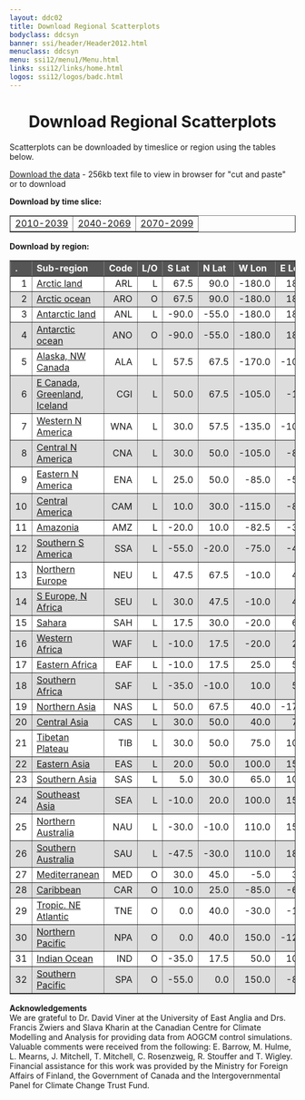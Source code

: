 ```yaml
---
layout: ddc02
title: Download Regional Scatterplots
bodyclass: ddcsyn
banner: ssi/header/Header2012.html
menuclass: ddcsyn
menu: ssi12/menu1/Menu.html
links: ssi12/links/home.html
logos: ssi12/logos/badc.html
---
```

 <div id="pagetitle">
 <h1 align="center">Download Regional Scatterplots</h1>
 </div>
 <!-- End of Page Title Block -->
 
 
 <p>Scatterplots can be downloaded by timeslice or region using the tables below.</p>
 
 <p><a href="/data/scatter_plots/plotpoints3.txt">Download the data</a> - 256kb text file to view in browser for
 &quot;cut and paste&quot; or to download</p>
 
 <p><b>Download by time slice:</b></p>
 
 <table width="75%" align="center" border="1" cellspacing="0" cellpadding="2">
 <tr>
 <td align="center"><a href="scatter_2020_galleries/index.html">2010-2039</a>
 </td>
 <td align="center"><a href="scatter_2050_galleries/index.html">2040-2069</a>
 </td>
 <td align="center"><a href="scatter_2080_galleries/index.html">2070-2099</a>
 </td>
 </tr>
 </table>
 
 <p><b>Download by region:</b></p>
 <table width="75%" align="center" border="1" cellspacing="0" cellpadding="2">
 <tr>
 <td bgcolor="#555555"><b><font color="white">.</font></b></td>
 <td bgcolor="#555555"><b><font color="white">Sub-region</font></b></td>
 <td bgcolor="#555555"><b><font color="white">Code</font></b></td>
 <td bgcolor="#555555"><b><font color="white">L/O</font></b></td>
 <td bgcolor="#555555"><b><font color="white">S Lat</font></b></td>
 <td bgcolor="#555555"><b><font color="white">N Lat</font></b></td>
 <td bgcolor="#555555"><b><font color="white">W Lon</font></b></td>
 <td bgcolor="#555555"><b><font color="white">E Lon</font></b></td>
 </tr>
 <tr>
 <td bgcolor="white">
 <div align="right">
 1</div>
 </td>
 <td bgcolor="white"><a href="regional_galleries/region_plots1/index.html">Arctic land</a></td>
 <td bgcolor="white">
 <div align="right">
 ARL</div>
 </td>
 <td bgcolor="white">
 <div align="right">
 L</div>
 </td>
 <td bgcolor="white">
 <div align="right">
 67.5</div>
 </td>
 <td bgcolor="white">
 <div align="right">
 90.0</div>
 </td>
 <td bgcolor="white">
 <div align="right">
 -180.0</div>
 </td>
 <td bgcolor="white">
 <div align="right">
 180.0</div>
 </td>
 </tr>
 <tr>
 <td bgcolor="#dddddd">
 <div align="right">
 2</div>
 </td>
 <td bgcolor="#dddddd"><a href="regional_galleries/region_plots2/index.html">Arctic ocean</a></td>
 <td bgcolor="#dddddd">
 <div align="right">
 ARO</div>
 </td>
 <td bgcolor="#dddddd">
 <div align="right">
 O</div>
 </td>
 <td bgcolor="#dddddd">
 <div align="right">
 67.5</div>
 </td>
 <td bgcolor="#dddddd">
 <div align="right">
 90.0</div>
 </td>
 <td bgcolor="#dddddd">
 <div align="right">
 -180.0</div>
 </td>
 <td bgcolor="#dddddd">
 <div align="right">
 180.0</div>
 </td>
 </tr>
 <tr>
 <td bgcolor="white">
 <div align="right">
 3</div>
 </td>
 <td bgcolor="white"><a href="regional_galleries/region_plots3/index.html">Antarctic land</a></td>
 <td bgcolor="white">
 <div align="right">
 ANL</div>
 </td>
 <td bgcolor="white">
 <div align="right">
 L</div>
 </td>
 <td bgcolor="white">
 <div align="right">
 -90.0</div>
 </td>
 <td bgcolor="white">
 <div align="right">
 -55.0</div>
 </td>
 <td bgcolor="white">
 <div align="right">
 -180.0</div>
 </td>
 <td bgcolor="white">
 <div align="right">
 180.0</div>
 </td>
 </tr>
 <tr>
 <td bgcolor="#dddddd">
 <div align="right">
 4</div>
 </td>
 <td bgcolor="#dddddd"><a href="regional_galleries/region_plots4/index.html">Antarctic ocean</a></td>
 <td bgcolor="#dddddd">
 <div align="right">
 ANO</div>
 </td>
 <td bgcolor="#dddddd">
 <div align="right">
 O</div>
 </td>
 <td bgcolor="#dddddd">
 <div align="right">
 -90.0</div>
 </td>
 <td bgcolor="#dddddd">
 <div align="right">
 -55.0</div>
 </td>
 <td bgcolor="#dddddd">
 <div align="right">
 -180.0</div>
 </td>
 <td bgcolor="#dddddd">
 <div align="right">
 180.0</div>
 </td>
 </tr>
 <tr>
 <td bgcolor="white">
 <div align="right">
 5</div>
 </td>
 <td bgcolor="white"><a href="regional_galleries/region_plots5/index.html">Alaska, NW Canada</a></td>
 <td bgcolor="white">
 <div align="right">
 ALA</div>
 </td>
 <td bgcolor="white">
 <div align="right">
 L</div>
 </td>
 <td bgcolor="white">
 <div align="right">
 57.5</div>
 </td>
 <td bgcolor="white">
 <div align="right">
 67.5</div>
 </td>
 <td bgcolor="white">
 <div align="right">
 -170.0</div>
 </td>
 <td bgcolor="white">
 <div align="right">
 -105.0</div>
 </td>
 </tr>
 <tr>
 <td bgcolor="#dddddd">
 <div align="right">
 6</div>
 </td>
 <td bgcolor="#dddddd"><a href="regional_galleries/region_plots6/index.html">E Canada, Greenland, Iceland</a></td>
 <td bgcolor="#dddddd">
 <div align="right">
 CGI</div>
 </td>
 <td bgcolor="#dddddd">
 <div align="right">
 L</div>
 </td>
 <td bgcolor="#dddddd">
 <div align="right">
 50.0</div>
 </td>
 <td bgcolor="#dddddd">
 <div align="right">
 67.5</div>
 </td>
 <td bgcolor="#dddddd">
 <div align="right">
 -105.0</div>
 </td>
 <td bgcolor="#dddddd">
 <div align="right">
 -10.0</div>
 </td>
 </tr>
 <tr>
 <td bgcolor="white">
 <div align="right">
 7</div>
 </td>
 <td bgcolor="white"><a href="regional_galleries/region_plots7/index.html">Western N America</a></td>
 <td bgcolor="white">
 <div align="right">
 WNA</div>
 </td>
 <td bgcolor="white">
 <div align="right">
 L</div>
 </td>
 <td bgcolor="white">
 <div align="right">
 30.0</div>
 </td>
 <td bgcolor="white">
 <div align="right">
 57.5</div>
 </td>
 <td bgcolor="white">
 <div align="right">
 -135.0</div>
 </td>
 <td bgcolor="white">
 <div align="right">
 -105.0</div>
 </td>
 </tr>
 <tr>
 <td bgcolor="#dddddd">
 <div align="right">
 8</div>
 </td>
 <td bgcolor="#dddddd"><a href="regional_galleries/region_plots8/index.html">Central N America</a></td>
 <td bgcolor="#dddddd">
 <div align="right">
 CNA</div>
 </td>
 <td bgcolor="#dddddd">
 <div align="right">
 L</div>
 </td>
 <td bgcolor="#dddddd">
 <div align="right">
 30.0</div>
 </td>
 <td bgcolor="#dddddd">
 <div align="right">
 50.0</div>
 </td>
 <td bgcolor="#dddddd">
 <div align="right">
 -105.0</div>
 </td>
 <td bgcolor="#dddddd">
 <div align="right">
 -85.0</div>
 </td>
 </tr>
 <tr>
 <td bgcolor="white">
 <div align="right">
 9</div>
 </td>
 <td bgcolor="white"><a href="regional_galleries/region_plots9/index.html">Eastern N America</a></td>
 <td bgcolor="white">
 <div align="right">
 ENA</div>
 </td>
 <td bgcolor="white">
 <div align="right">
 L</div>
 </td>
 <td bgcolor="white">
 <div align="right">
 25.0</div>
 </td>
 <td bgcolor="white">
 <div align="right">
 50.0</div>
 </td>
 <td bgcolor="white">
 <div align="right">
 -85.0</div>
 </td>
 <td bgcolor="white">
 <div align="right">
 -50.0</div>
 </td>
 </tr>
 <tr>
 <td bgcolor="#dddddd">
 <div align="right">
 10</div>
 </td>
 <td bgcolor="#dddddd"><a href="regional_galleries/region_plots10/index.html">Central America</a></td>
 
 <td bgcolor="#dddddd">
 <div align="right">
 CAM</div>
 </td>
 <td bgcolor="#dddddd">
 <div align="right">
 L</div>
 </td>
 <td bgcolor="#dddddd">
 <div align="right">
 10.0</div>
 </td>
 <td bgcolor="#dddddd">
 <div align="right">
 30.0</div>
 </td>
 <td bgcolor="#dddddd">
 <div align="right">
 -115.0</div>
 </td>
 <td bgcolor="#dddddd">
 <div align="right">
 -82.5</div>
 </td>
 </tr>
 <tr>
 <td bgcolor="white">
 <div align="right">
 11</div>
 </td>
 <td bgcolor="white"><a href="regional_galleries/region_plots11/index.html">Amazonia</a></td>
 <td bgcolor="white">
 <div align="right">
 AMZ</div>
 </td>
 <td bgcolor="white">
 <div align="right">
 L</div>
 </td>
 <td bgcolor="white">
 <div align="right">
 -20.0</div>
 </td>
 <td bgcolor="white">
 <div align="right">
 10.0</div>
 </td>
 <td bgcolor="white">
 <div align="right">
 -82.5</div>
 </td>
 <td bgcolor="white">
 <div align="right">
 -35.0</div>
 </td>
 </tr>
 <tr>
 <td bgcolor="#dddddd">
 <div align="right">
 12</div>
 </td>
 <td bgcolor="#dddddd"><a href="regional_galleries/region_plots12/index.html">Southern S America</a></td>
 <td bgcolor="#dddddd">
 <div align="right">
 SSA</div>
 </td>
 <td bgcolor="#dddddd">
 <div align="right">
 L</div>
 </td>
 <td bgcolor="#dddddd">
 <div align="right">
 -55.0</div>
 </td>
 <td bgcolor="#dddddd">
 <div align="right">
 -20.0</div>
 </td>
 <td bgcolor="#dddddd">
 <div align="right">
 -75.0</div>
 </td>
 <td bgcolor="#dddddd">
 <div align="right">
 -40.0</div>
 </td>
 </tr>
 <tr>
 <td bgcolor="white">
 <div align="right">
 13</div>
 </td>
 <td bgcolor="white"><a href="regional_galleries/region_plots13/index.html">Northern Europe</a></td>
 <td bgcolor="white">
 <div align="right">
 NEU</div>
 </td>
 <td bgcolor="white">
 <div align="right">
 L</div>
 </td>
 <td bgcolor="white">
 <div align="right">
 47.5</div>
 </td>
 <td bgcolor="white">
 <div align="right">
 67.5</div>
 </td>
 <td bgcolor="white">
 <div align="right">
 -10.0</div>
 </td>
 <td bgcolor="white">
 <div align="right">
 40.0</div>
 </td>
 </tr>
 <tr>
 <td bgcolor="#dddddd">
 <div align="right">
 14</div>
 </td>
 <td bgcolor="#dddddd"><a href="regional_galleries/region_plots14/index.html">S Europe, N Africa</a></td>
 <td bgcolor="#dddddd">
 <div align="right">
 SEU</div>
 </td>
 <td bgcolor="#dddddd">
 <div align="right">
 L</div>
 </td>
 <td bgcolor="#dddddd">
 <div align="right">
 30.0</div>
 </td>
 <td bgcolor="#dddddd">
 <div align="right">
 47.5</div>
 </td>
 <td bgcolor="#dddddd">
 <div align="right">
 -10.0</div>
 </td>
 <td bgcolor="#dddddd">
 <div align="right">
 40.0</div>
 </td>
 </tr>
 <tr>
 <td bgcolor="white">
 <div align="right">
 15</div>
 </td>
 <td bgcolor="white"><a href="regional_galleries/region_plots15/index.html">Sahara</a></td>
 <td bgcolor="white">
 <div align="right">
 SAH</div>
 </td>
 <td bgcolor="white">
 <div align="right">
 L</div>
 </td>
 <td bgcolor="white">
 <div align="right">
 17.5</div>
 </td>
 <td bgcolor="white">
 <div align="right">
 30.0</div>
 </td>
 <td bgcolor="white">
 <div align="right">
 -20.0</div>
 </td>
 <td bgcolor="white">
 <div align="right">
 65.0</div>
 </td>
 </tr>
 <tr>
 <td bgcolor="#dddddd">
 <div align="right">
 16</div>
 </td>
 <td bgcolor="#dddddd"><a href="regional_galleries/region_plots16/index.html">Western Africa</a></td>
 <td bgcolor="#dddddd">
 <div align="right">
 WAF</div>
 </td>
 <td bgcolor="#dddddd">
 <div align="right">
 L</div>
 </td>
 <td bgcolor="#dddddd">
 <div align="right">
 -10.0</div>
 </td>
 <td bgcolor="#dddddd">
 <div align="right">
 17.5</div>
 </td>
 <td bgcolor="#dddddd">
 <div align="right">
 -20.0</div>
 </td>
 <td bgcolor="#dddddd">
 <div align="right">
 25.0</div>
 </td>
 </tr>
 <tr>
 <td bgcolor="white">
 <div align="right">
 17</div>
 </td>
 <td bgcolor="white"><a href="regional_galleries/region_plots17/index.html">Eastern Africa</a></td>
 <td bgcolor="white">
 <div align="right">
 EAF</div>
 </td>
 <td bgcolor="white">
 <div align="right">
 L</div>
 </td>
 <td bgcolor="white">
 <div align="right">
 -10.0</div>
 </td>
 <td bgcolor="white">
 <div align="right">
 17.5</div>
 </td>
 <td bgcolor="white">
 <div align="right">
 25.0</div>
 </td>
 <td bgcolor="white">
 <div align="right">
 55.0</div>
 </td>
 </tr>
 <tr>
 <td bgcolor="#dddddd">
 <div align="right">
 18</div>
 </td>
 <td bgcolor="#dddddd"><a href="regional_galleries/region_plots18/index.html">Southern Africa</a></td>
 <td bgcolor="#dddddd">
 <div align="right">
 SAF</div>
 </td>
 <td bgcolor="#dddddd">
 <div align="right">
 L</div>
 </td>
 <td bgcolor="#dddddd">
 <div align="right">
 -35.0</div>
 </td>
 <td bgcolor="#dddddd">
 <div align="right">
 -10.0</div>
 </td>
 <td bgcolor="#dddddd">
 <div align="right">
 10.0</div>
 </td>
 <td bgcolor="#dddddd">
 <div align="right">
 50.0</div>
 </td>
 </tr>
 <tr>
 <td bgcolor="white">
 <div align="right">
 19</div>
 </td>
 <td bgcolor="white"><a href="regional_galleries/region_plots19/index.html">Northern Asia</a></td>
 <td bgcolor="white">
 <div align="right">
 NAS</div>
 </td>
 <td bgcolor="white">
 <div align="right">
 L</div>
 </td>
 <td bgcolor="white">
 <div align="right">
 50.0</div>
 </td>
 <td bgcolor="white">
 <div align="right">
 67.5</div>
 </td>
 <td bgcolor="white">
 <div align="right">
 40.0</div>
 </td>
 <td bgcolor="white">
 <div align="right">
 -170.0</div>
 </td>
 </tr>
 <tr>
 <td bgcolor="#dddddd">
 <div align="right">
 20</div>
 </td>
 <td bgcolor="#dddddd"><a href="regional_galleries/region_plots20/index.html">Central Asia</a></td>
 <td bgcolor="#dddddd">
 <div align="right">
 CAS</div>
 </td>
 <td bgcolor="#dddddd">
 <div align="right">
 L</div>
 </td>
 <td bgcolor="#dddddd">
 <div align="right">
 30.0</div>
 </td>
 <td bgcolor="#dddddd">
 <div align="right">
 50.0</div>
 </td>
 <td bgcolor="#dddddd">
 <div align="right">
 40.0</div>
 </td>
 <td bgcolor="#dddddd">
 <div align="right">
 75.0</div>
 </td>
 </tr>
 <tr>
 <td bgcolor="white">
 <div align="right">
 21</div>
 </td>
 <td bgcolor="white"><a href="regional_galleries/region_plots21/index.html">Tibetan Plateau</a></td>
 <td bgcolor="white">
 <div align="right">
 TIB</div>
 </td>
 <td bgcolor="white">
 <div align="right">
 L</div>
 </td>
 <td bgcolor="white">
 <div align="right">
 30.0</div>
 </td>
 <td bgcolor="white">
 <div align="right">
 50.0</div>
 </td>
 <td bgcolor="white">
 <div align="right">
 75.0</div>
 </td>
 <td bgcolor="white">
 <div align="right">
 100.0</div>
 </td>
 </tr>
 <tr>
 <td bgcolor="#dddddd">
 <div align="right">
 22</div>
 </td>
 <td bgcolor="#dddddd"><a href="regional_galleries/region_plots22/index.html">Eastern Asia</a></td>
 <td bgcolor="#dddddd">
 <div align="right">
 EAS</div>
 </td>
 <td bgcolor="#dddddd">
 <div align="right">
 L</div>
 </td>
 <td bgcolor="#dddddd">
 <div align="right">
 20.0</div>
 </td>
 <td bgcolor="#dddddd">
 <div align="right">
 50.0</div>
 </td>
 <td bgcolor="#dddddd">
 <div align="right">
 100.0</div>
 </td>
 <td bgcolor="#dddddd">
 <div align="right">
 150.0</div>
 </td>
 </tr>
 <tr>
 <td bgcolor="white">
 <div align="right">
 23</div>
 </td>
 <td bgcolor="white"><a href="regional_galleries/region_plots23/index.html">Southern Asia</a></td>
 <td bgcolor="white">
 <div align="right">
 SAS</div>
 </td>
 <td bgcolor="white">
 <div align="right">
 L</div>
 </td>
 <td bgcolor="white">
 <div align="right">
 5.0</div>
 </td>
 <td bgcolor="white">
 <div align="right">
 30.0</div>
 </td>
 <td bgcolor="white">
 <div align="right">
 65.0</div>
 </td>
 <td bgcolor="white">
 <div align="right">
 100.0</div>
 </td>
 </tr>
 <tr>
 <td bgcolor="#dddddd">
 <div align="right">
 24</div>
 </td>
 <td bgcolor="#dddddd"><a href="regional_galleries/region_plots24/index.html">Southeast Asia</a></td>
 <td bgcolor="#dddddd">
 <div align="right">
 SEA</div>
 </td>
 <td bgcolor="#dddddd">
 <div align="right">
 L</div>
 </td>
 <td bgcolor="#dddddd">
 <div align="right">
 -10.0</div>
 </td>
 <td bgcolor="#dddddd">
 <div align="right">
 20.0</div>
 </td>
 <td bgcolor="#dddddd">
 <div align="right">
 100.0</div>
 </td>
 <td bgcolor="#dddddd">
 <div align="right">
 150.0</div>
 </td>
 </tr>
 <tr>
 <td bgcolor="white">
 <div align="right">
 25</div>
 </td>
 <td bgcolor="white"><a href="regional_galleries/region_plots25/index.html">Northern Australia</a></td>
 <td bgcolor="white">
 <div align="right">
 NAU</div>
 </td>
 <td bgcolor="white">
 <div align="right">
 L</div>
 </td>
 <td bgcolor="white">
 <div align="right">
 -30.0</div>
 </td>
 <td bgcolor="white">
 <div align="right">
 -10.0</div>
 </td>
 <td bgcolor="white">
 <div align="right">
 110.0</div>
 </td>
 <td bgcolor="white">
 <div align="right">
 155.0</div>
 </td>
 </tr>
 <tr>
 <td bgcolor="#dddddd">
 <div align="right">
 26</div>
 </td>
 <td bgcolor="#dddddd"><a href="regional_galleries/region_plots26/index.html">Southern Australia</a></td>
 <td bgcolor="#dddddd">
 <div align="right">
 SAU</div>
 </td>
 <td bgcolor="#dddddd">
 <div align="right">
 L</div>
 </td>
 <td bgcolor="#dddddd">
 <div align="right">
 -47.5</div>
 </td>
 <td bgcolor="#dddddd">
 <div align="right">
 -30.0</div>
 </td>
 <td bgcolor="#dddddd">
 <div align="right">
 110.0</div>
 </td>
 <td bgcolor="#dddddd">
 <div align="right">
 180.0</div>
 </td>
 </tr>
 <tr>
 <td bgcolor="white">
 <div align="right">
 27</div>
 </td>
 <td bgcolor="white"><a href="regional_galleries/region_plots27/index.html">Mediterranean</a></td>
 <td bgcolor="white">
 <div align="right">
 MED</div>
 </td>
 <td bgcolor="white">
 <div align="right">
 O</div>
 </td>
 <td bgcolor="white">
 <div align="right">
 30.0</div>
 </td>
 <td bgcolor="white">
 <div align="right">
 45.0</div>
 </td>
 <td bgcolor="white">
 <div align="right">
 -5.0</div>
 </td>
 <td bgcolor="white">
 <div align="right">
 35.0</div>
 </td>
 </tr>
 <tr>
 <td bgcolor="#dddddd">
 <div align="right">
 28</div>
 </td>
 <td bgcolor="#dddddd"><a href="regional_galleries/region_plots28/index.html">Caribbean</a></td>
 <td bgcolor="#dddddd">
 <div align="right">
 CAR</div>
 </td>
 <td bgcolor="#dddddd">
 <div align="right">
 O</div>
 </td>
 <td bgcolor="#dddddd">
 <div align="right">
 10.0</div>
 </td>
 <td bgcolor="#dddddd">
 <div align="right">
 25.0</div>
 </td>
 <td bgcolor="#dddddd">
 <div align="right">
 -85.0</div>
 </td>
 <td bgcolor="#dddddd">
 <div align="right">
 -60.0</div>
 </td>
 </tr>
 <tr>
 <td bgcolor="white">
 <div align="right">
 29</div>
 </td>
 <td bgcolor="white"><a href="regional_galleries/region_plots29/index.html">Tropic. NE Atlantic</a></td>
 <td bgcolor="white">
 <div align="right">
 TNE</div>
 </td>
 <td bgcolor="white">
 <div align="right">
 O</div>
 </td>
 <td bgcolor="white">
 <div align="right">
 0.0</div>
 </td>
 <td bgcolor="white">
 <div align="right">
 40.0</div>
 </td>
 <td bgcolor="white">
 <div align="right">
 -30.0</div>
 </td>
 <td bgcolor="white">
 <div align="right">
 -10.0</div>
 </td>
 </tr>
 <tr>
 <td bgcolor="#dddddd">
 <div align="right">
 30</div>
 </td>
 <td bgcolor="#dddddd"><a href="regional_galleries/region_plots30/index.html">Northern Pacific</a></td>
 <td bgcolor="#dddddd">
 <div align="right">
 NPA</div>
 </td>
 <td bgcolor="#dddddd">
 <div align="right">
 O</div>
 </td>
 <td bgcolor="#dddddd">
 <div align="right">
 0.0</div>
 </td>
 <td bgcolor="#dddddd">
 <div align="right">
 40.0</div>
 </td>
 <td bgcolor="#dddddd">
 <div align="right">
 150.0</div>
 </td>
 <td bgcolor="#dddddd">
 <div align="right">
 -120.0</div>
 </td>
 </tr>
 <tr>
 <td bgcolor="white">
 <div align="right">
 31</div>
 </td>
 <td bgcolor="white"><a href="regional_galleries/region_plots31/index.html">Indian Ocean</a></td>
 <td bgcolor="white">
 <div align="right">
 IND</div>
 </td>
 <td bgcolor="white">
 <div align="right">
 O</div>
 </td>
 <td bgcolor="white">
 <div align="right">
 -35.0</div>
 </td>
 <td bgcolor="white">
 <div align="right">
 17.5</div>
 </td>
 <td bgcolor="white">
 <div align="right">
 50.0</div>
 </td>
 <td bgcolor="white">
 <div align="right">
 100.0</div>
 </td>
 </tr>
 <tr>
 <td bgcolor="#dddddd">
 <div align="right">
 32</div>
 </td>
 <td bgcolor="#dddddd"><a href="regional_galleries/region_plots32/index.html">Southern Pacific</a></td>
 <td bgcolor="#dddddd">
 <div align="right">
 SPA</div>
 </td>
 <td bgcolor="#dddddd">
 <div align="right">
 O</div>
 </td>
 <td bgcolor="#dddddd">
 <div align="right">
 -55.0</div>
 </td>
 <td bgcolor="#dddddd">
 <div align="right">
 0.0</div>
 </td>
 <td bgcolor="#dddddd">
 <div align="right">
 150.0</div>
 </td>
 <td bgcolor="#dddddd">
 <div align="right">
 -80.0</div>
 </td>
 </tr>
 </table>
 
 <p><b>Acknowledgements</b><br/>
 We are grateful to Dr. David Viner at the University of East Anglia and Drs. Francis Zwiers and
 Slava Kharin at the Canadian Centre for Climate Modelling and Analysis for providing data from
 AOGCM control simulations. Valuable comments were received from the following: E. Barrow,
 M. Hulme, L. Mearns, J. Mitchell, T. Mitchell, C. Rosenzweig, R. Stouffer and T. Wigley. Financial
 assistance for this work was provided by the Ministry for Foreign Affairs of Finland, the
 Government of Canada and the Intergovernmental Panel for Climate Change Trust Fund.</p>
 
 <p>&nbsp;</p>
 
 
